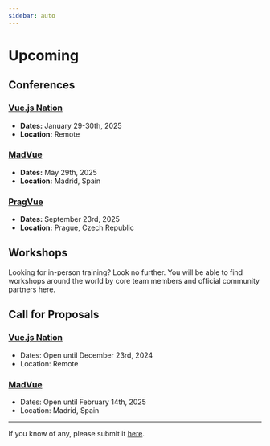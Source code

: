 ```yaml
---
sidebar: auto
---
```


# Upcoming

## Conferences

### [Vue.js Nation](https://vuejsnation.com/)

- **Dates:** January 29-30th, 2025
- **Location:** Remote

### [MadVue](https://madvue.es/)

- **Dates:** May 29th, 2025
- **Location:** Madrid, Spain

### [PragVue](https://pragvue.com/)

- **Dates:** September 23rd, 2025
- **Location:** Prague, Czech Republic

## Workshops

Looking for in-person training? Look no further. You will be able to find workshops around the world by core team members and official community partners here.

<EventsTimeline type="workshop" />

## Call for Proposals

### [Vue.js Nation](https://forms.gle/o4M8A34HRL1LmpY3A)

- Dates: Open until December 23rd, 2024
- Location: Remote

### [MadVue](https://bit.ly/MadVueCFP)

- Dates: Open until February 14th, 2025
- Location: Madrid, Spain

---

If you know of any, please submit it [here](https://github.com/vuejs/events/issues/new?assignees=&labels=&template=cfp-submission.md&title=%5BCFP%5D).

